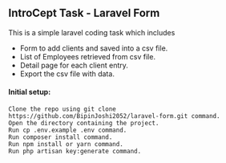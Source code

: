 ## IntroCept Task - Laravel Form

This is a simple laravel coding task which includes
- Form to add clients and saved into a csv file.
- List of Employees retrieved from csv file.
- Detail page for each client entry.
- Export the csv file with data.

#### Initial setup:

    Clone the repo using git clone https://github.com/BipinJoshi2052/laravel-form.git command.
    Open the directory containing the project.
    Run cp .env.example .env command.
    Run composer install command.
    Run npm install or yarn command.
    Run php artisan key:generate command.
